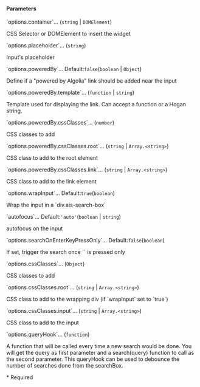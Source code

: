<h4 class="no-toc">Parameters</h4>
<p class="attr-name">
<span class='attr-required'>`options.container`<span class="show-description">…</span></span>
  <span class="attr-infos">(<code>string</code> &#124; <code>DOMElement</code>)</span>
</p>
<p class="attr-description">CSS Selector or DOMElement to insert the widget</p>
<p class="attr-name">
<span class='attr-optional'>`options.placeholder`<span class="show-description">…</span></span>
  <span class="attr-infos">(<code>string</code>)</span>
</p>
<p class="attr-description">Input's placeholder</p>
<p class="attr-name">
<span class='attr-optional'>`options.poweredBy`<span class="show-description">…</span></span>
  <span class="attr-infos">Default:<code class="attr-default">false</code>(<code>boolean</code> &#124; <code>Object</code>)</span>
</p>
<p class="attr-description">Define if a "powered by Algolia" link should be added near the input</p>
<p class="attr-name">
<span class='attr-optional'>`options.poweredBy.template`<span class="show-description">…</span></span>
  <span class="attr-infos">(<code>function</code> &#124; <code>string</code>)</span>
</p>
<p class="attr-description">Template used for displaying the link. Can accept a function or a Hogan string.</p>
<p class="attr-name">
<span class='attr-optional'>`options.poweredBy.cssClasses`<span class="show-description">…</span></span>
  <span class="attr-infos">(<code>number</code>)</span>
</p>
<p class="attr-description">CSS classes to add</p>
<p class="attr-name">
<span class='attr-optional'>`options.poweredBy.cssClasses.root`<span class="show-description">…</span></span>
  <span class="attr-infos">(<code>string</code> &#124; <code>Array.&lt;string&gt;</code>)</span>
</p>
<p class="attr-description">CSS class to add to the root element</p>
<p class="attr-name">
<span class='attr-optional'>`options.poweredBy.cssClasses.link`<span class="show-description">…</span></span>
  <span class="attr-infos">(<code>string</code> &#124; <code>Array.&lt;string&gt;</code>)</span>
</p>
<p class="attr-description">CSS class to add to the link element</p>
<p class="attr-name">
<span class='attr-optional'>`options.wrapInput`<span class="show-description">…</span></span>
  <span class="attr-infos">Default:<code class="attr-default">true</code>(<code>boolean</code>)</span>
</p>
<p class="attr-description">Wrap the input in a `div.ais-search-box`</p>
<p class="attr-name">
<span class='attr-optional'>`autofocus`<span class="show-description">…</span></span>
  <span class="attr-infos">Default:<code class="attr-default">&#x27;auto&#x27;</code>(<code>boolean</code> &#124; <code>string</code>)</span>
</p>
<p class="attr-description">autofocus on the input</p>
<p class="attr-name">
<span class='attr-optional'>`options.searchOnEnterKeyPressOnly`<span class="show-description">…</span></span>
  <span class="attr-infos">Default:<code class="attr-default">false</code>(<code>boolean</code>)</span>
</p>
<p class="attr-description">If set, trigger the search once `<Enter>` is pressed only</p>
<p class="attr-name">
<span class='attr-optional'>`options.cssClasses`<span class="show-description">…</span></span>
  <span class="attr-infos">(<code>Object</code>)</span>
</p>
<p class="attr-description">CSS classes to add</p>
<p class="attr-name">
<span class='attr-optional'>`options.cssClasses.root`<span class="show-description">…</span></span>
  <span class="attr-infos">(<code>string</code> &#124; <code>Array.&lt;string&gt;</code>)</span>
</p>
<p class="attr-description">CSS class to add to the wrapping div (if `wrapInput` set to `true`)</p>
<p class="attr-name">
<span class='attr-optional'>`options.cssClasses.input`<span class="show-description">…</span></span>
  <span class="attr-infos">(<code>string</code> &#124; <code>Array.&lt;string&gt;</code>)</span>
</p>
<p class="attr-description">CSS class to add to the input</p>
<p class="attr-name">
<span class='attr-optional'>`options.queryHook`<span class="show-description">…</span></span>
  <span class="attr-infos">(<code>function</code>)</span>
</p>
<p class="attr-description">A function that will be called every time a new search would be done. You will get the query as first parameter and a search(query) function to call as the second parameter. This queryHook can be used to debounce the number of searches done from the searchBox.</p>

<p class="attr-legend">* <span>Required</span></p>
